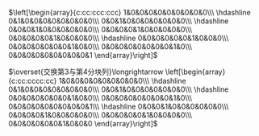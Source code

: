 $\left[\begin{array}{c:cc:ccc:ccc}  
1&0&0&0&0&0&0&0&0&0\\\  
\hdashline  
0&1&0&0&0&0&0&0&0&0\\\  
0&0&1&0&0&0&0&0&0&0\\\  
\hdashline  
0&0&0&1&0&0&0&0&0&0\\\  
0&0&0&0&1&0&0&0&0&0\\\  
0&0&0&0&0&1&0&0&0&0\\\  
\hdashline  
0&0&0&0&0&0&1&0&0&0\\\  
0&0&0&0&0&0&0&1&0&0\\\  
0&0&0&0&0&0&0&0&1&0\\\  
0&0&0&0&0&0&0&0&0&1  
\end{array}\right]$  
  
 $\overset{交换第3与第4分块列}\longrightarrow  
\left[\begin{array}{c:cc:cccc:cc}  
1&0&0&0&0&0&0&0&0&0\\\  
\hdashline  
0&1&0&0&0&0&0&0&0&0\\\  
0&0&1&0&0&0&0&0&0&0\\\  
\hdashline  
0&0&0&0&0&0&0&1&0&0\\\  
0&0&0&0&0&0&0&0&1&0\\\  
0&0&0&0&0&0&0&0&0&1\\\  
\hdashline  
0&0&0&1&0&0&0&0&0&0\\\  
0&0&0&0&1&0&0&0&0&0\\\  
0&0&0&0&0&1&0&0&0&0\\\  
0&0&0&0&0&0&1&0&0&0  
\end{array}\right]$  
